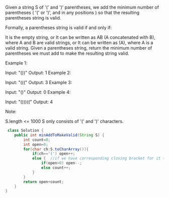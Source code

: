 Given a string S of '(' and ')' parentheses, we add the minimum number of parentheses ( '(' or ')', and in any positions ) so that the resulting parentheses string is valid.

Formally, a parentheses string is valid if and only if:

It is the empty string, or
It can be written as AB (A concatenated with B), where A and B are valid strings, or
It can be written as (A), where A is a valid string.
Given a parentheses string, return the minimum number of parentheses we must add to make the resulting string valid.

 

Example 1:

Input: "())"
Output: 1
Example 2:

Input: "((("
Output: 3
Example 3:

Input: "()"
Output: 0
Example 4:

Input: "()))(("
Output: 4
 

Note:

S.length <= 1000
S only consists of '(' and ')' characters.
 
 
```java 
 class Solution {
    public int minAddToMakeValid(String S) {
        int count=0;
        int open=0;
        for(char ch:S.toCharArray()){
            if(ch=='(') open++;
            else {  //if we have corresponding closing bracket for it then --open 
                if(open>0) open--; 
                else count++;
            }
        }
        return open+count;
    }
}
    
 
 ```
